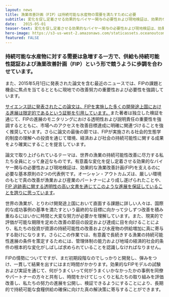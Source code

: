 ```yaml
---
layout: news
title: 漁業改善計画（FIP）は持続可能な水産物の需要を満たすために必要
subtitle: 変化を促し定着させる効果的なバイヤー関与の必要性および現地検証は、効果的な漁業改善計画(FIP)を支える基本原則
date:   2015-05-01
teaser-text: 変化を促し定着させる効果的なバイヤー関与の必要性および現地検証は、効果的な漁業改善計画(FIP)を支える基本原則
hero-image: https://s3-us-west-2.amazonaws.com/staticassets.oceanoutcomes.org/news+and+analysis/hero+images/fishery-improvement-needed-hero.jpg
featured: FALSE
---
```

<h3>持続可能な水産物に対する需要は急増する一方で、供給も持続可能性認証および漁業改善計画（FIP）という形で競うように歩調を合わせています。</h3>

また、2015年5月1日に発表された論文を含む最近のニュースでは、FIPの課題と機会に焦点を当てるとともに現地での改善努力の重要性および必要性を強調しています。

<a href="http://www.sciencemag.org/content/348/6234/504" target="_blank">サイエンス誌に発表されたこの論文は、FIPを実施した多くの開発途上国における進展は限定的であるという証拠を引用しています。</a>また著者は独立した検証を通じて、FIPの進展のモニタリングにおける透明性および説明責任の重要性を強調するとともに、市場へのアクセスを改善目標達成に明確に関連づけることを強く推奨しています。さらに論文の最後の節では、FIPが実施される社会的生態学的制度の理解への投資を通じて環境、経済および社会の持続可能性に関する成果をより確実にすることを提言しています。

論文で取り上げられているテーマは、世界の漁業の持続可能性改善に尽力する私たち全員にとって身近なものです。有意義な変化を促し定着させる効果的なバイヤー関与の必要性および現地検証は、効果的な漁業改善計画(FIP)を支えるのに必要な基本原則の2つの代表例です。オーシャン・アウトカムズは、厳しい環境のもとで真の改善が漁業および産業のパートナーにより成し遂げられたことや、<a href="http://salmonfippartnership.org/fip" target="_blank">FIP 追跡表に関する透明性の高い文書を通じてこのような進展を保証していることを誇りに思っています</a>。

世界の漁業が、とりわけ開発途上国において直面する課題に詳しい人々は、国際的な成功事例の基準を満たすという最終的な目標に向かって少しずつ改善を積み重ねるにはいかに時間と大変な努力が必要かを理解しています。また、現実的で評価が可能な期限を定めた改善の節目の設定および達成に目を向けることにより、私たちの投資が資源の持続可能性の改善および水産物の供給増加に真に寄与する助けになります。さらにこの作業では、有意義で長続きする漁業の持続可能性進展の条件を策定するためには、管理体制の能力および地域の経済的社会的条件の根本的な変化がしばしば求められていることを認識しなければなりません。

FIPの情勢についてですが、まだ初期段階なのでしっかりと開発し、弾みをつけ、一貫して結果を出すにはまだ時間がかかります。効果的なFIPモデルの試験および実証を通じて、何がうまくいって何がうまくいかなかったかの事例を同僚やパートナーの方々と共有し、時間をかけてじっくりと私たちの取り組みを評価改善し、私たちの努力の進展を公開し、検証できるようにすることにより、長期的で持続可能な食糧供給の確保に向けた真の解決策に寄与することができます。
